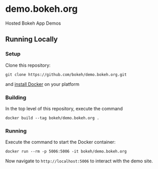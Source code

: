 # demo.bokeh.org

Hosted Bokeh App Demos

## Running Locally

### Setup

Clone this repository:
```
git clone https://github.com/bokeh/demo.bokeh.org.git
```
and [install Docker](https://docs.docker.com/install/) on your platform

### Building

In the top level of this repository, execute the command
```
docker build --tag bokeh/demo.bokeh.org .
```

### Running

Execute the command to start the Docker container:
```
docker run --rm -p 5006:5006 -it bokeh/demo.bokeh.org
```
Now navigate to ``http://localhost:5006`` to interact with the demo site.
